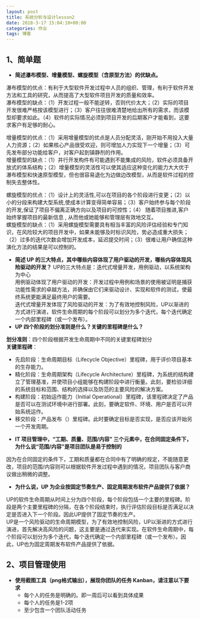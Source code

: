 ```yaml
---
layout: post
title: 系统分析与设计lesson2
date: 2018-3-17 15:04:10+00:00
categories: 作业
tags: 博客
---
```



## 1、简单题
 - **简述瀑布模型、增量模型、螺旋模型（含原型方法）的优缺点。**

瀑布模型的优点：有利于大型软件开发过程中人员的组织、管理，有利于软件开发方法和工具的研究，从而提高了大型软件项目开发的质量和效率。  
瀑布模型的缺点：（1）开发过程一般不能逆转，否则代价太大；（2）实际的项目开发很难严格按该模型进行；（3）客户往往很难清楚地给出所有的需求，而该模型却要求如此。（4）软件的实际情况必须到项目开发的后期客户才能看到，这要求客户有足够的耐心。

增量模型的优点：（1）采用增量模型的优点是人员分配灵活，刚开始不用投入大量人力资源；（2）如果核心产品很受欢迎，则可增加人力实现下一个增量；（3）可先发布部分功能给客户，对客户起到镇静剂的作用。  
增量模型的缺点：（1）并行开发构件有可能遇到不能集成的风险，软件必须具备开放式的体系结构；（2）增量模型的灵活性可以使其适应这种变化的能力大大优于瀑布模型和快速原型模型，但也很容易退化为边做边改模型，从而是软件过程的控制失去整体性。  

螺旋模型的优点：（1）设计上的灵活性,可以在项目的各个阶段进行变更；（2）以小的分段来构建大型系统,使成本计算变得简单容易；（3）客户始终参与每个阶段的开发,保证了项目不偏离正确方向以及项目的可控性；（4） 随着项目推进,客户始终掌握项目的最新信息 , 从而他或她能够和管理层有效地交互。   
螺旋模型的缺点：（1）采用螺旋模型需要具有相当丰富的风险评估经验和专门知识，在风险较大的项目开发中，如果未能够及时标识风险，势必造成重大损失；（2）过多的迭代次数会增加开发成本，延迟提交时间；（3）很难让用户确信这种演化方法的结果是可以控制的。  
 - **简述 UP 的三大特点，其中哪些内容体现了用户驱动的开发，哪些内容体现风险驱动的开发？**
UP的三大特点是：迭代式增量开发，用例驱动，以系统架构为中心   
用例驱动体现了用户驱动的开发：开发过程中用例和场景的使用被证明是捕获功能性需求的卓越方法，并确保由它们来驱动设计、实现和软件的测试，使最终系统更能满足最终用户的需要。   
迭代式增量开发体现了风险驱动的开发：为了有效地控制风险，UP以渐进的方式进行演进，软件生命周期的每个阶段可以划分为多个迭代，每个迭代确定一个内部里程碑（或一个发布）。  
 - **UP 四个阶段的划分准则是什么？关键的里程碑是什么？**
 
**划分准则**：四个阶段根据开发生命周期中不同的关键里程碑划分   
**关键里程碑**： 
* 先启阶段：生命周期目标（Lifecycle Objective）里程碑，用于评价项目基本的生存能力。 
* 精化阶段：生命周期架构（Lifecycle Architecture）里程碑，为系统的结构建立了管理基准，并使项目小组能够在构建阶段中进行衡量。此刻，要检验详细的系统目标和范围、结构的选择以及防范的主要风险的解决方案。 
* 构建阶段：初始运作能力（Initial Operational）里程碑，该里程碑决定了产品是否可以在测试环境中进行部署。此刻，要确定软件、环境、用户是否可以开始系统运作。 
* 移交阶段：产品发布（）里程碑。此时要确定目标是否实现，是否应该开始另一个开发周期。
 - **IT 项目管理中，“工期、质量、范围/内容” 三个元素中，在合同固定条件下，为什么说“范围/内容”是项目团队是易于控制的**

 因为在合同固定的条件下，工期和质量都在合同中有了明确的规定，不能随意更改，项目的范围/内容则可以根据软件开发过程中遇到的情况，项目团队与客户商议做出稍微的调整。  
 
 - **为什么说，UP 为企业按固定节奏生产、固定周期发布软件产品提供了依据？**

 UP的软件生命周期从时间上分为四个阶段，每个阶段包括一个主要的里程碑。阶段是两个主要里程碑的分隔，在各个阶段结束时，执行评估阶段目标是否满足以决定是否进入下一个阶段。因此UP提供了固定节奏的生产。   
 UP是一个风险驱动的生命周期模型，为了有效地控制风险，UP以渐进的方式进行演进，首先解决高风险的问题，这主要是通过迭代来实现。在软件生命周期中，每个阶段可以划分为多个迭代，每个迭代确定一个内部里程碑（或一个发布）。因此，UP也为固定周期发布软件产品提供了依据。  


## 2、项目管理使用

- **使用截图工具（png格式输出），展现你团队的任务 Kanban，请注意以下要求**
   * 每个人的任务是明确的。即一周后可以看到具体成果
   * 每个人的任务是1-2项
   * 至少包含一个团队活动任务


 